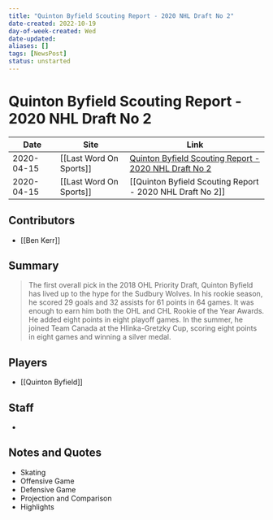 ```yaml
---
title: "Quinton Byfield Scouting Report - 2020 NHL Draft No 2"
date-created: 2022-10-19
day-of-week-created: Wed
date-updated: 
aliases: []
tags: [NewsPost]
status: unstarted
---
```


# Quinton Byfield Scouting Report - 2020 NHL Draft No 2

| Date       | Site                    | Link                                                                                                                                                      |
| ---------- | ----------------------- | --------------------------------------------------------------------------------------------------------------------------------------------------------- |
| 2020-04-15 | [[Last Word On Sports]] | [Quinton Byfield Scouting Report - 2020 NHL Draft No 2](https://lastwordonsports.com/hockey/2020/04/15/quinton-byfield-scouting-report-2020-nhl-draft-2/) |
| 2020-04-15 | [[Last Word On Sports]] | [[Quinton Byfield Scouting Report - 2020 NHL Draft No 2]]

## Contributors
- [[Ben Kerr]]


## Summary
> The first overall pick in the 2018 OHL Priority Draft, Quinton Byfield has lived up to the hype for the Sudbury Wolves. In his rookie season, he scored 29 goals and 32 assists for 61 points in 64 games. It was enough to earn him both the OHL and CHL Rookie of the Year Awards. He added eight points in eight playoff games. In the summer, he joined Team Canada at the Hlinka-Gretzky Cup, scoring eight points in eight games and winning a silver medal.




## Players
- [[Quinton Byfield]]


## Staff
- 


## Notes and Quotes
- Skating
- Offensive Game
- Defensive Game
- Projection and Comparison
- Highlights

